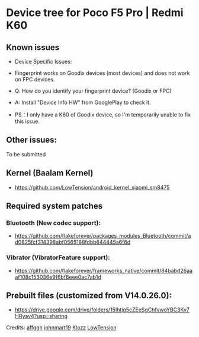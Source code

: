 # Device tree for Poco F5 Pro | Redmi K60

## Known issues
- Device Specific Issues:
- Fingerprint works on Goodix devices (most devices) and does not work on FPC devices.
- Q: How do you identify your fingerprint device? (Goodix or FPC)
- A: Install "Device Info HW" from GooglePlay to check it.

- PS：I only have a K60 of Goodix device, so I'm temporarily unable to fix this issue.

## Other issues:
To be submitted

## Kernel (Baalam Kernel)
- https://github.com/LowTension/android_kernel_xiaomi_sm8475

## Required system patches

### Bluetooth (New codec support):
- https://github.com/flakeforever/packages_modules_Bluetooth/commit/ad0825fcf314398abf0565188fdbb644445a6f6d

### Vibrator (VibratorFeature support):
- https://github.com/flakeforever/frameworks_native/commit/84babd26aaaf108c153036e9f6bf6eee0ac7ab1d

## Prebuilt files (customized from V14.0.26.0):
- https://drive.google.com/drive/folders/15Ihtjg5cZEeSgChfvwoYBC3Kv7HRyav4?usp=sharing


Credits: 
    [affggh](https://github.com/affggh)
    [johnmart19](https://github.com/johnmart19)
    [Klozz](https://github.com/Klozz)
    [LowTension](https://github.com/LowTension)

    
    
    
